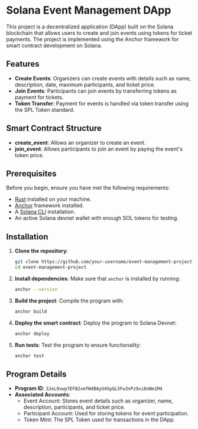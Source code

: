 # Solana Event Management DApp

This project is a decentralized application (DApp) built on the Solana blockchain that allows users to create and join events using tokens for ticket payments. The project is implemented using the Anchor framework for smart contract development on Solana.

## Features

- **Create Events**: Organizers can create events with details such as name, description, date, maximum participants, and ticket price.
- **Join Events**: Participants can join events by transferring tokens as payment for tickets.
- **Token Transfer**: Payment for events is handled via token transfer using the SPL Token standard.

## Smart Contract Structure

- **create_event**: Allows an organizer to create an event.
- **join_event**: Allows participants to join an event by paying the event's token price.

## Prerequisites

Before you begin, ensure you have met the following requirements:

- [Rust](https://www.rust-lang.org/tools/install) installed on your machine.
- [Anchor](https://project-serum.github.io/anchor/getting-started/installation.html) framework installed.
- A [Solana CLI](https://docs.solana.com/cli/install-solana-cli-tools) installation.
- An active Solana devnet wallet with enough SOL tokens for testing.

## Installation

1. **Clone the repository**:
    ```bash
    git clone https://github.com/your-username/event-management-project.git
    cd event-management-project
    ```

2. **Install dependencies**:
    Make sure that `anchor` is installed by running:
    ```bash
    anchor --version
    ```

3. **Build the project**:
    Compile the program with:
    ```bash
    anchor build
    ```

4. **Deploy the smart contract**:
    Deploy the program to Solana Devnet:
    ```bash
    anchor deploy
    ```

5. **Run tests**:
    Test the program to ensure functionality:
    ```bash
    anchor test
    ```

## Program Details

- **Program ID**: `3JeL9vwp7EFB2xmfW4BAyU4VpGL5Fw3nPz9xi8oNm1M4`
- **Associated Accounts**:
  - Event Account: Stores event details such as organizer, name, description, participants, and ticket price.
  - Participant Account: Used for storing tokens for event participation.
  - Token Mint: The SPL Token used for transactions in the DApp.
